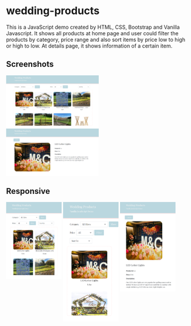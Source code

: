 # wedding-products
This is a JavaScript demo created by HTML, CSS, Bootstrap and Vanilla Javascript. It shows all products at home page and user could filter the products by category, price range and also sort items by price low to high or high to low. At details page, it shows information of a certain item.

## Screenshots
<div>
  <img src="https://github.com/JingyiNiu/wedding-products-js-demo/blob/master/screenshots/index.png" alt="index" width="50%" align="top">
  <img src="https://github.com/JingyiNiu/wedding-products-js-demo/blob/master/screenshots/details.png" alt="details" width="50%" align="top">
</div>

## Responsive
<div>
  <img src="https://github.com/JingyiNiu/wedding-products-js-demo/blob/master/screenshots/index.responsive1.png" alt="index respinsive1" width="30%" align="top">
  <img src="https://github.com/JingyiNiu/wedding-products-js-demo/blob/master/screenshots/index.responsive2.png" alt="index respinsive2" width="30%" align="top">
  <img src="https://github.com/JingyiNiu/wedding-products-js-demo/blob/master/screenshots/details.responsive.png" alt="details respinsive2" width="30%" align="top">
</div>
